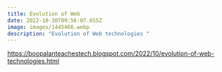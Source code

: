 ```yaml
---
title: Evolution of Web
date: 2022-10-30T09:56:07.655Z
image: images/1445466.webp
description: "Evolution of Web technologies "
---
```

https://boopalanteachestech.blogspot.com/2022/10/evolution-of-web-technologies.html